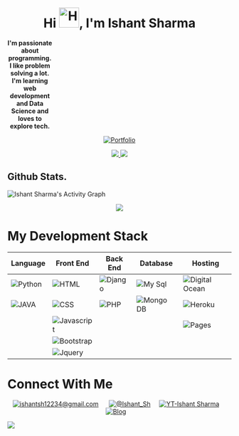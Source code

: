 <h1 align="center">Hi <img src="https://raw.githubusercontent.com/nixin72/nixin72/master/wave.gif" alt="Hand Emoji" height="45" width="45" />, I'm Ishant Sharma</h1>
<p align=center style="width:20%;"><b>I'm passionate about programming. I like problem solving a lot. I'm learning web development and Data Science and loves to explore tech.</b></p>

<p align=center><a href="https://techishant.github.io/portfolio/"><img alt="Portfolio" src="https://img.shields.io/badge/My-Portfolio-0868AC?&style=for-the-badge"/></p>

<p align="center">
 <a target=_blank href="http://github-readme-streak-stats.herokuapp.com/?user=techishant&theme=radical&date_format=M%20j%5B%2C%20Y%5D">
<img src="http://github-readme-streak-stats.herokuapp.com?user=techishant&theme=radical&date_format=M%20j%5B%2C%20Y%5D"/>
 </a>
<!-- </p>
<p align="center"> -->
<img src="https://github-readme-stats.vercel.app/api?username=techishant&count_private=true&show_icons=true&theme=radical" />
</p>


## Github Stats.
<img alt="Ishant Sharma's Activity Graph" src="https://activity-graph.herokuapp.com/graph?username=techishant&bg_color=141321&color=c73774&line=fd428d&point=FFFFFF" />
<p align="center"><img src="https://github-readme-stats.vercel.app/api/top-langs/?username=techishant&show_icons=true&theme=radical"/></p>

# My Development Stack
<div align=center>
 
| Language | Front End | Back End | Database | Hosting |
| --------------- | --------------- | --------------- | --------------- | --------------- |
| <img alt="Python" src="https://img.shields.io/badge/python-ffde57?&style=for-the-badge&logo=python&logoColor=646464" /> | <img alt="HTML" src="https://img.shields.io/badge/html-F16529?&style=for-the-badge&logo=html5&logoColor=F5F8FA" /> | <img alt="Django" src="https://img.shields.io/badge/django-092e20?&style=for-the-badge&logo=django&logoColor=F5F8FA" /> | <img alt="My Sql" src="https://img.shields.io/badge/MySQL-F29111?&style=for-the-badge&logo=mysql&logoColor=F5F8FA" /> | <img alt="Digital Ocean" src="https://img.shields.io/badge/DigitalOcean-008bcf?&style=for-the-badge&logo=DigitalOcean&logoColor=F5F8FA" /> |
| <img alt="JAVA" src="https://img.shields.io/badge/JAVA-f89820?&style=for-the-badge&logo=JAVA&logoColor=F5F8FA" /> | <img alt="CSS" src="https://img.shields.io/badge/css-2965f1?&style=for-the-badge&logo=css3&logoColor=F5F8FA" />  | <img alt="PHP" src="https://img.shields.io/badge/php-8993be?&style=for-the-badge&logo=php&logoColor=F5F8FA" /> | <img alt="Mongo DB" src="https://img.shields.io/badge/Mongo DB-3FA037?&style=for-the-badge&logo=mongodb&logoColor=F5F8FA" /> | <img alt="Heroku" src="https://img.shields.io/badge/Heroku-6762a6?&style=for-the-badge&logo=Heroku&logoColor=F5F8FA" /> |
|| <img alt="Javascript" src="https://img.shields.io/badge/Javascript-F0DB4F?&style=for-the-badge&logo=javascript&logoColor=323330" /> |  | | <img alt="Pages" src="https://img.shields.io/badge/Github Pages-333?&style=for-the-badge&logo=github&logoColor=F5F8FA" /> |
|| <img alt="Bootstrap" src="https://img.shields.io/badge/Bootstrap-602C50?&style=for-the-badge&logo=bootstrap&logoColor=F5F8FA" />  || |
|| <img alt="Jquery" src="https://img.shields.io/badge/Jquery-0868AC?&style=for-the-badge&logo=jquery&logoColor=F5F8FA" /> |||||
 
</div>

# Connect With Me 
<p align=center> 
<!-- G-mail -->
<a href="mailto:ishantsh12234@gmail.com?subject=Hello%20Ishant,%20From%20Github"><img alt="ishantsh12234@gmail.com" src="https://img.shields.io/badge/gmail-EA4335.svg?&style=for-the-badge&logo=gmail&logoColor=white" /></a>
&nbsp;&nbsp;&nbsp;&nbsp; 
    <!-- twitter -->
<a href="https://twitter.com/Ishant_Sh"><img alt="@Ishant_Sh" src="https://img.shields.io/badge/twitter-1DA1F2?&style=for-the-badge&logo=twitter&logoColor=F5F8FA" /></a>&nbsp;&nbsp;&nbsp;&nbsp;
    <!-- Youtube -->
<a href=""><img alt="YT-Ishant Sharma" src="https://img.shields.io/badge/youtube-FF0000?&style=for-the-badge&logo=youtube&logoColor=F5F8FA" /></a>&nbsp;&nbsp;&nbsp;&nbsp;
    <!-- Blog -->
<a href="https://techishant.blogspot.com/"><img alt="Blog" src="https://img.shields.io/badge/Blog-fc4f08?&style=for-the-badge&logo=blogger&logoColor=F5F8FA" /></a>&nbsp;&nbsp;&nbsp;&nbsp;
</p>



<img src="https://komarev.com/ghpvc/?username=techishant&label=Views&color=6805D3">

